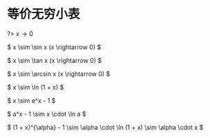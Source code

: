 # 等价无穷小表

?> $x \rightarrow 0$

$
x \sim \sin x (x \rightarrow 0)
$

$
x \sim \tan x (x \rightarrow 0)
$

$
x \sim \arcsin x (x \rightarrow 0)
$

$
x \sim \ln (1 + x) 
$

$
x \sim e^x - 1
$

$
a^x - 1 \sim x \cdot \ln a
$

$
(1 + x)^{\alpha} - 1 \sim \alpha \cdot \ln (1 + x) \sim \alpha \cdot x
$
